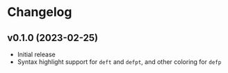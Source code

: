 # Changelog

## v0.1.0 (2023-02-25)

- Initial release
- Syntax highlight support for `deft` and `defpt`, and other coloring for `defp`

